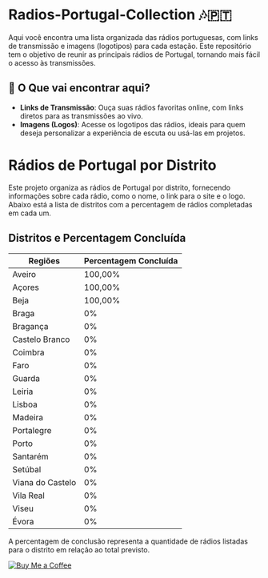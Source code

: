 # Radios-Portugal-Collection 🎶🇵🇹  

Aqui você encontra uma lista organizada das rádios portuguesas, com links de transmissão e imagens (logotipos) para cada estação. Este repositório tem o objetivo de reunir as principais rádios de Portugal, tornando mais fácil o acesso às transmissões.

## 🔗 O Que vai encontrar aqui?

- **Links de Transmissão**: Ouça suas rádios favoritas online, com links diretos para as transmissões ao vivo.
- **Imagens (Logos)**: Acesse os logotipos das rádios, ideais para quem deseja personalizar a experiência de escuta ou usá-las em projetos.

# Rádios de Portugal por Distrito

Este projeto organiza as rádios de Portugal por distrito, fornecendo informações sobre cada rádio, como o nome, o link para o site e o logo. Abaixo está a lista de distritos com a percentagem de rádios completadas em cada um.

## Distritos e Percentagem Concluída

| Regiões         | Percentagem Concluída |
|-----------------|-----------------------|
| Aveiro          | 100,00%               |
| Açores          | 100,00%               |
| Beja            | 100,00%               |
| Braga           | 0%                    |
| Bragança        | 0%                    |
| Castelo Branco  | 0%                    |
| Coimbra         | 0%                    |
| Faro            | 0%                    |
| Guarda          | 0%                    |
| Leiria          | 0%                    |
| Lisboa          | 0%                    |
| Madeira         | 0%                    |
| Portalegre      | 0%                    |
| Porto           | 0%                    |
| Santarém        | 0%                    |
| Setúbal         | 0%                    |
| Viana do Castelo| 0%                    |
| Vila Real       | 0%                    |
| Viseu           | 0%                    |
| Évora           | 0%                    |


A percentagem de conclusão representa a quantidade de rádios listadas para o distrito em relação ao total previsto.

[![Buy Me a Coffee](https://cdn.buymeacoffee.com/buttons/default-yellow.png)](https://buymeacoffee.com/XYZProjects)
